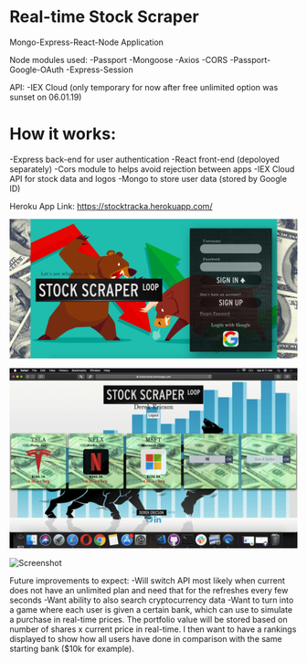 # Real-time Stock Scraper
Mongo-Express-React-Node Application

Node modules used:
-Passport
-Mongoose
-Axios
-CORS
-Passport-Google-OAuth
-Express-Session

API:
-IEX Cloud (only temporary for now after free unlimited option was sunset on 06.01.19)

# How it works:
-Express back-end for user authentication
-React front-end (depoloyed separately)
-Cors module to helps avoid rejection between apps
-IEX Cloud API for stock data and logos
-Mongo to store user data (stored by Google ID)

Heroku App Link: https://stocktracka.herokuapp.com/

![Screenshot](loginpage.png)

![Screenshot](NewStock.gif)

![Screenshot](StockDetail.gif)

Future improvements to expect:
-Will switch API most likely when current does not have an unlimited plan and need that for the refreshes every few seconds
-Want ability to also search cryptocurrency data
-Want to turn into a game where each user is given a certain bank, which can use to simulate a purchase in real-time prices.  The portfolio value will be stored based on number of shares x current price in real-time.  I then want to have a rankings displayed to show how all users have done in comparison with the same starting bank ($10k for example).
